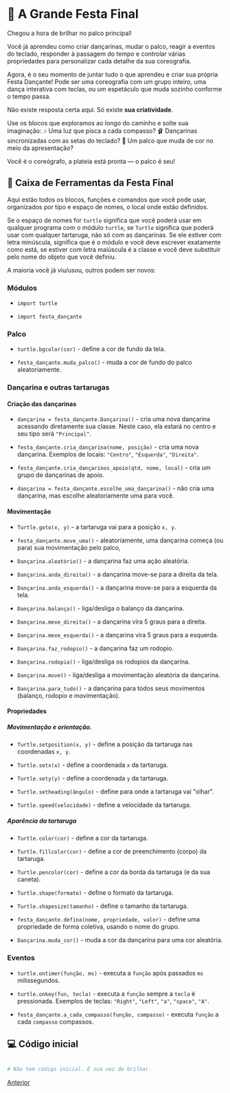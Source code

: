 # 🌟 A Grande Festa Final

Chegou a hora de brilhar no palco principal!

Você já aprendeu como criar dançarinas, mudar o palco, reagir a eventos do
teclado, responder à passagem do tempo e controlar várias propriedades para
personalizar cada detalhe da sua coreografia.

Agora, é o seu momento de juntar tudo o que aprendeu e criar sua própria Festa
Dançante! Pode ser uma coreografia com um grupo inteiro, uma dança interativa
com teclas, ou um espetáculo que muda sozinho conforme o tempo passa.

Não existe resposta certa aqui.
Só existe **sua criatividade**.

Use os blocos que exploramos ao longo do caminho e solte sua imaginação:
🎶 Uma luz que pisca a cada compasso?
🩰 Dançarinas sincronizadas com as setas do teclado?
🌈 Um palco que muda de cor no meio da apresentação?

Você é o coreógrafo, a plateia está pronta — o palco é seu!


## 🧰 Caixa de Ferramentas da Festa Final

Aqui estão todos os blocos, funções e comandos que você pode usar, organizados
por tipo e espaço de nomes, o local onde estão definidos.

Se o espaço de nomes for `turtle` significa que você poderá usar em qualquer
programa com o módulo `turtle`, se `Turtle` significa que poderá usar com 
qualquer tartaruga, não só com as dançarinas. Se ele estiver com letra
minúscula, significa que é o módulo e você deve escrever exatamente como está,
se estiver com letra maiúscula é a classe e você deve substituir pelo nome do
objeto que você definiu.

A maioria você já viu/usou, outros podem ser novos:


### Módulos

- `import turtle`

- `import festa_dançante`


### Palco

- `turtle.bgcolor(cor)` - define a cor de fundo da tela.

- `festa_dançante.muda_palco()` - muda a cor de fundo do palco aleatoriamente.


### Dançarina e outras tartarugas

#### Criação das dançarinas

- `dançarina = festa_dançante.Dançarina()` - cria uma nova dançarina acessando
diretamente sua classe. Neste caso, ela estará no centro e seu tipo será 
`"Principal"`.

- `festa_dançante.cria_dançarina(nome, posição)` - cria uma nova dançarina.
    Exemplos de locais: `"Centro"`, `"Esquerda"`, `"Direita"`.

- `festa_dançante.cria_dançarinos_apoio(qtd, nome, local)` - cria um grupo de
dançarinas de apoio.

- `dançarina = festa_dançante.escolhe_uma_dançarina()` - não cria uma dançarina, mas
escolhe aleatoriamente uma para você.

#### Movimentação

- `Turtle.goto(x, y)` - a tartaruga vai para a posição `x, y`.

- `festa_dançante.move_uma()` - aleatoriamente, uma dançarina começa (ou para)
sua movimentação pelo palco,

- `Dançarina.aleatório()` - a dançarina faz uma ação aleatória.

- `Dançarina.anda_direita()` - a dançarina move-se para a direita da tela.

- `Dançarina.anda_esquerda()` - a dançarina move-se para a esquerda da tela.

- `Dançarina.balança()` - liga/desliga o balanço da dançarina.

- `Dançarina.mexe_direita()` - a dançarina vira 5 graus para a direita.

- `Dançarina.mexe_esquerda()` - a dançarina vira 5 graus para a esquerda.

- `Dançarina.faz_rodopio()` - a dançarina faz um rodopio.

- `Dançarina.rodopia()` - liga/desliga os rodopios da dançarina.

- `Dançarina.move()` - liga/desliga a movimentação aleatória da dançarina.

- `Dançarina.para_tudo()` - a dançarina para todos seus movimentos (balanço,
   rodopio e movimentação).

#### Propriedades

##### Movimentação e orientação.

- `Turtle.setposition(x, y)` - define a posição da tartaruga nas coordenadas `x, y`.

- `Turtle.setx(x)` - define a coordenada `x` da tartaruga.

- `Turtle.sety(y)` - define a coordenada `y` da tartaruga.

- `Turtle.setheading(ângulo)` - define para onde a tartaruga vai "olhar".

- `Turtle.speed(velocidade)` - define a velocidade da tartaruga.

##### Aparência da tartaruga

- `Turtle.color(cor)` - define a cor da tartaruga.

- `Turtle.fillcolor(cor)` - define a cor de preenchimento (corpo) da tartaruga.

- `Turtle.pencolor(cor)` - define a cor da borda da tartaruga (e da sua caneta).

- `Turtle.shape(formato)` - define o formato da tartaruga.

- `Turtle.shapesize(tamanho)` - define o tamanho da tartaruga.

- `festa_dançante.defina(nome, propriedade, valor)` - define uma propriedade de
forma coletiva, usando o nome do grupo.

- `Dançarina.muda_cor()` - muda a cor da dançarina para uma cor aleatória.


### Eventos

- `turtle.ontimer(função, ms)` - executa a `função` após passados `ms`
milissegundos.

- `turtle.onkey(fun, tecla)` - executa a `função` sempre a `tecla` é
pressionada. Exemplos de teclas: `"Right"`, `"Left"`, `"a"`, `"space"`, `"A"`.

- `festa_dançante.a_cada_compasso(função, compasso)` - executa `função` a cada
`compasso` compassos.


## 💻 Código inicial

```python

# Não tem código inicial. É sua vez de brilhar.

```


[Anterior](10_a_cada_compasso.md)
